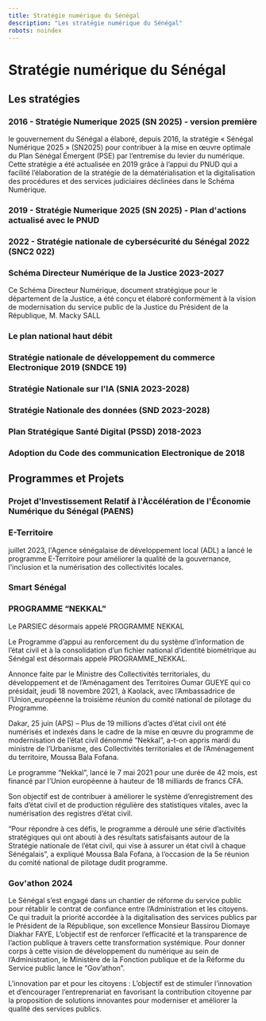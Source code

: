 ```yaml
---
title: Stratégie numérique du Sénégal
description: "Les stratégie numérique du Sénégal"
robots: noindex
---
```


# Stratégie numérique du Sénégal

## Les stratégies

### 2016 - Stratégie Numerique 2025 (SN 2025) - version première

<!-- https://www.adie.sn/agence/cadre-strat%C3%A9gique -->

le gouvernement du Sénégal a élaboré, depuis 2016, la stratégie « Sénégal Numérique 2025 » (SN2025) pour contribuer à la mise en œuvre optimale du Plan Sénégal Émergent (PSE) par l’entremise du levier du numérique. Cette stratégie a été actualisée en 2019 grâce à l’appui du PNUD qui a facilité l’élaboration de la stratégie de la dématérialisation et la digitalisation des procédures et des services judiciaires déclinées dans le Schéma Numérique.

### 2019 - Stratégie Numerique 2025 (SN 2025) - Plan d'actions actualisé avec le PNUD

### 2022 - Stratégie nationale de cybersécurité du Sénégal 2022 (SNC2 022)

### Schéma Directeur Numérique de la Justice 2023-2027

Ce Schéma Directeur Numérique, document stratégique pour le département de la Justice, a été conçu et élaboré conformément à la vision de modernisation du service public de la Justice du Président de la République, M. Macky SALL

<!-- ### schémas numérique de la justice 2023-2027 -->

### Le plan national haut débit

### Stratégie nationale de développement du commerce Electronique 2019 (SNDCE 19)

### Stratégie Nationale sur l'IA (SNIA 2023-2028)

<!-- finalisé en janvier 2024, 7 milliards en 2 ans, 100 000 jeunes formées-->
<!-- https://x.com/Macky_Sall/status/1747232403876106572 -->
<!-- https://www.seneplus.com/developpement/macky-sall-annonce-la-finalisation-dune-strategie-nationale-sur -->

### Stratégie Nationale des données (SND 2023-2028)

### Plan Stratégique Santé Digital (PSSD) 2018-2023

### Adoption du Code des communication Electronique de 2018

## Programmes et Projets

### Projet d'Investissement Relatif à l'Àccélération de l'Économie Numérique du Sénégal (PAENS)

### E-Territoire

juillet 2023, l'Agence sénégalaise de développement local (ADL) a lancé le programme E-Territoire pour améliorer la qualité de la gouvernance, l'inclusion et la numérisation des collectivités locales.

<!-- https://we.hse.ru/irs/cas/fr/passsn#:~:text=En%20juillet%202023%2C%20l'Agence,la%20num%C3%A9risation%20des%20collectivit%C3%A9s%20locales. -->

### Smart Sénégal

<!-- https://www.adie.sn/projets/smart-s%C3%A9n%C3%A9gal -->

### PROGRAMME “NEKKAL”

Le PARSIEC désormais appelé PROGRAMME NEKKAL

Le Programme d’appui au renforcement du du système d’information de l’état civil et à la consolidation d’un fichier national d’identité biométrique au Sénégal est désormais appelé PROGRAMME_NEKKAL.

Annonce faite par le Ministre des Collectivités territoriales, du développement et de l’Aménagament des Territoires Oumar GUEYE qui co présidait, jeudi 18 novembre 2021, à Kaolack, avec l’Ambassadrice de l’Union_européenne la troisième réunion du comité national de pilotage du Programme.

<!-- https://decentralisation.gouv.sn/services/nekkal/ -->
<!-- https://aps.sn/programme-nekkal-plus-de-19-millions-dactes-detat-civil-numerises-et-indexes/ -->

Dakar, 25 juin (APS) – Plus de 19 millions d’actes d’état civil ont été numérisés et indexés dans le cadre de la mise en œuvre du programme de modernisation de l’état civil dénommé “Nekkal”, a-t-on appris mardi du ministre de l’Urbanisme, des Collectivités territoriales et de l’Aménagement du territoire, Moussa Bala Fofana.

Le programme “Nekkal”, lancé le 7 mai 2021 pour une durée de 42 mois, est financé par l’Union européenne à hauteur de 18 milliards de francs CFA.

Son objectif est de contribuer à améliorer le système d’enregistrement des faits d’état civil et de production régulière des statistiques vitales, avec la numérisation des registres d’état civil.

“Pour répondre à ces défis, le programme a déroulé une série d’activités stratégiques qui ont abouti à des résultats satisfaisants autour de la Stratégie nationale de l’état civil, qui vise à assurer un état civil à chaque Sénégalais”, a expliqué Moussa Bala Fofana, à l’occasion de la 5e réunion du comité national de pilotage dudit programme.

### Gov'athon 2024

Le Sénégal s’est engagé dans un chantier de réforme du service public pour rétablir le contrat de confiance entre l’Administration et les citoyens. Ce qui traduit la priorité accordée à la digitalisation des services publics par le Président de la République, son excellence Monsieur Bassirou Diomaye Diakhar FAYE, L’objectif est de renforcer l’efficacité et la transparence de l’action publique à travers cette transformation systémique. Pour donner corps à cette vision de développement du numérique au sein de l’Administration, le Ministère de la Fonction publique et de la Réforme du Service public lance le “Gov’athon”.

L'innovation par et pour les citoyens :
L’objectif est de stimuler l’innovation et d’encourager l’entreprenariat en favorisant la contribution citoyenne par la proposition de solutions innovantes pour moderniser et améliorer la qualité des services publics.

<!-- https://govathon2024.fpubliquesn.com/ -->
